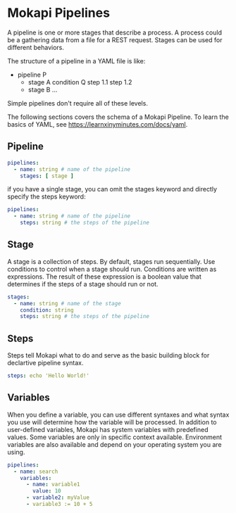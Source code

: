 # Mokapi Pipelines

A pipeline is one or more stages that describe a process. A process could be a gathering data from a file for a REST request. Stages can be used for different behaviors.

The structure of a pipeline in a YAML file is like:

- pipeline P
   - stage A
     condition Q
     step 1.1
     step 1.2
   - stage B
     ...

Simple pipelines don't require all of these levels.

The following sections covers the schema of a Mokapi Pipeline. To learn the basics of YAML, see https://learnxinyminutes.com/docs/yaml.

## Pipeline

```yaml
pipelines:
  - name: string # name of the pipeline
    stages: [ stage ]
```

if you have a single stage, you can omit the stages keyword and directly specify the steps keyword:

```yaml
pipelines:
  - name: string # name of the pipeline
    steps: string # the steps of the pipeline
```

## Stage

A stage is a collection of steps. By default, stages run sequentially. Use conditions to control when a stage should run.
Conditions are written as expressions. The result of these expression is a boolean value that determines if the steps of a stage
should run or not.

```yaml
stages:
  - name: string # name of the stage
	condition: string
    steps: string # the steps of the pipeline
```

## Steps

Steps tell Mokapi what to do and serve as the basic building block for declartive pipeline syntax.

```yaml
steps: echo 'Hello World!'
```

## Variables

When you define a variable, you can use different syntaxes and what syntax you use will determine how the variable will be processed. In addition to user-defined variables, Mokapi has system variables with predefined values. Some variables are only in specific context available. Environment variables are also available and depend on your operating system you are using.

```yaml
pipelines:
  - name: search
    variables:
	  - name: variable1
	    value: 10
	  - variable2: myValue
	  - variable3 := 10 + 5
```